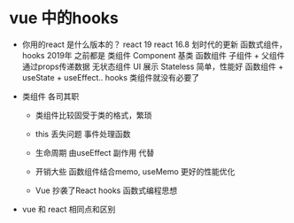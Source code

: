 # vue 中的hooks
- 你用的react 是什么版本的？
    react 19
    react 16.8 划时代的更新  函数式组件，hooks 2019年
    之前都是 类组件 Component 基类
    函数组件 子组件 + 父组件通过props传递数据 无状态组件
    UI 展示 Stateless 简单，性能好 
    函数组件 + useState + useEffect.. hooks 类组件就没有必要了

- 类组件
    各司其职
    - 类组件比较固受于类的格式，繁琐
    - this 丢失问题 事件处理函数
    - 生命周期 由useEffect 副作用 代替
    - 开销大些 函数组件结合memo, useMemo 更好的性能优化

    - Vue 抄袭了React
        hooks 函数式编程思想

- vue 和 react 相同点和区别